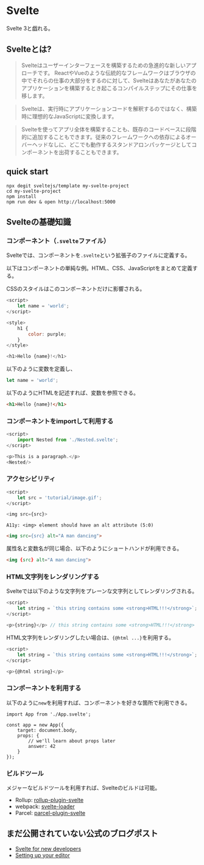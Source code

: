 # Svelte

Svelte 3と戯れる。

## Svelteとは?

>Svelteはユーザーインターフェースを構築するための急進的な新しいアプローチです。 ReactやVueのような伝統的なフレームワークはブラウザの中でそれらの仕事の大部分をするのに対して、Svelteはあなたがあなたのアプリケーションを構築するとき起こるコンパイルステップにその仕事を移します。

>Svelteは、実行時にアプリケーションコードを解釈するのではなく、構築時に理想的なJavaScriptに変換します。

>Svelteを使ってアプリ全体を構築することも、既存のコードベースに段階的に追加することもできます。従来のフレームワークへの依存によるオーバーヘッドなしに、どこでも動作するスタンドアロンパッケージとしてコンポーネントを出荷することもできます。

## quick start

```shell
npx degit sveltejs/template my-svelte-project
cd my-svelte-project
npm install
npm run dev & open http://localhost:5000
```

## Svelteの基礎知識

### コンポーネント（`.svelte`ファイル）

Svelteでは、コンポーネントを`.svelte`という拡張子のファイルに定義する。

以下はコンポーネントの単純な例。HTML、CSS、JavaScriptをまとめて定義する。

CSSのスタイルはこのコンポーネントだけに影響される。

```js
<script>
	let name = 'world';
</script>

<style>
	h1 {
		color: purple;
	}
</style>

<h1>Hello {name}!</h1>
```

以下のように変数を定義し、

```js
let name = 'world';
```

以下のようにHTMLを記述すれば、変数を参照できる。

```html
<h1>Hello {name}!</h1>
```

### コンポーネントをimportして利用する

```js
<script>
	import Nested from './Nested.svelte';
</script>

<p>This is a paragraph.</p>
<Nested/>
```

### アクセシビリティ

```js
<script>
	let src = 'tutorial/image.gif';
</script>

<img src={src}>
```

```
A11y: <img> element should have an alt attribute (5:0)
```

```html
<img src={src} alt="A man dancing">
```

属性名と変数名が同じ場合、以下のようにショートハンドが利用できる。

```html
<img {src} alt="A man dancing">
```

### HTML文字列をレンダリングする

Svelteでは以下のような文字列をプレーンな文字列としてレンダリングされる。

```js
<script>
	let string = `this string contains some <strong>HTML!!!</strong>`;
</script>

<p>{string}</p> // this string contains some <strong>HTML!!!</strong>
```

HTML文字列をレンダリングしたい場合は、`{@html ...}`を利用する。

```js
<script>
	let string = `this string contains some <strong>HTML!!!</strong>`;
</script>

<p>{@html string}</p>
```

### コンポーネントを利用する

以下のように`new`を利用すれば、コンポーネントを好きな箇所で利用できる。

```
import App from './App.svelte';

const app = new App({
	target: document.body,
	props: {
		// we'll learn about props later
		answer: 42
	}
});
```

### ビルドツール

メジャーなビルドツールを利用すれば、Svelteのビルドは可能。

- Rollup: [rollup-plugin-svelte](https://github.com/rollup/rollup-plugin-svelte)
- webpack: [svelte-loader](https://github.com/sveltejs/svelte-loader)
- Parcel: [parcel-plugin-svelte](https://github.com/DeMoorJasper/parcel-plugin-svelte)


## まだ公開されていない公式のブログポスト

- [Svelte for new developers](https://svelte.dev/blog/svelte-for-new-developers)
- [Setting up your editor](https://svelte.dev/blog/setting-up-your-editor)